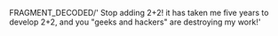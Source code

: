 FRAGMENT_DECODED/'<sean> Stop adding 2+2! it has taken me five years to develop 2+2, and you "geeks and hackers" are destroying my work!'

